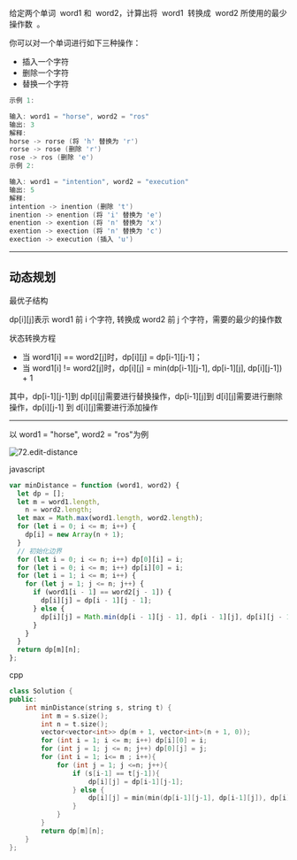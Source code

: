 给定两个单词  word1 和  word2，计算出将  word1  转换成  word2 所使用的最少操作数  。

你可以对一个单词进行如下三种操作：

- 插入一个字符
- 删除一个字符
- 替换一个字符

```cpp
示例 1:

输入: word1 = "horse", word2 = "ros"
输出: 3
解释:
horse -> rorse (将 'h' 替换为 'r')
rorse -> rose (删除 'r')
rose -> ros (删除 'e')
示例 2:

输入: word1 = "intention", word2 = "execution"
输出: 5
解释:
intention -> inention (删除 't')
inention -> enention (将 'i' 替换为 'e')
enention -> exention (将 'n' 替换为 'x')
exention -> exection (将 'n' 替换为 'c')
exection -> execution (插入 'u')
```

---

## 动态规划

最优子结构

dp[i][j]表示 word1 前 i 个字符, 转换成 word2 前 j 个字符，需要的最少的操作数

状态转换方程

- 当 word1[i] == word2[j]时，dp[i][j] = dp[i-1][j-1]；
- 当 word1[i] != word2[j]时，dp[i][j] = min(dp[i-1][j-1], dp[i-1][j], dp[i][j-1]) + 1

其中，dp[i-1][j-1]到 dp[i][j]需要进行替换操作，dp[i-1][j]到 d[i][j]需要进行删除操作，dp[i][j-1] 到 d[i][j]需要进行添加操作

---

以 word1 = "horse", word2 = "ros"为例

![72.edit-distance](https://muyids.oss-cn-beijing.aliyuncs.com/72.edit-distance.png)

javascript

```javascript
var minDistance = function (word1, word2) {
  let dp = [];
  let m = word1.length,
    n = word2.length;
  let max = Math.max(word1.length, word2.length);
  for (let i = 0; i <= m; i++) {
    dp[i] = new Array(n + 1);
  }
  // 初始化边界
  for (let i = 0; i <= n; i++) dp[0][i] = i;
  for (let i = 0; i <= m; i++) dp[i][0] = i;
  for (let i = 1; i <= m; i++) {
    for (let j = 1; j <= n; j++) {
      if (word1[i - 1] == word2[j - 1]) {
        dp[i][j] = dp[i - 1][j - 1];
      } else {
        dp[i][j] = Math.min(dp[i - 1][j - 1], dp[i - 1][j], dp[i][j - 1]) + 1;
      }
    }
  }
  return dp[m][n];
};
```

cpp

```cpp
class Solution {
public:
    int minDistance(string s, string t) {
        int m = s.size();
        int n = t.size();
        vector<vector<int>> dp(m + 1, vector<int>(n + 1, 0));
        for (int i = 1; i <= m; i++) dp[i][0] = i;
        for (int j = 1; j <= n; j++) dp[0][j] = j;
        for (int i = 1; i<= m ; i++){
            for (int j = 1; j <=n; j++){
                if (s[i-1] == t[j-1]){
                    dp[i][j] = dp[i-1][j-1];
                } else {
                    dp[i][j] = min(min(dp[i-1][j-1], dp[i-1][j]), dp[i][j-1]) + 1;
                }
            }
        }
        return dp[m][n];
    }
};
```
